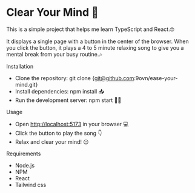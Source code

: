 # Clear Your Mind 🧘

This is a simple project that helps me learn TypeScript and React.🤓

It displays a single page with a button in the center of the browser. When you click the button, it plays a 4 to 5 minute relaxing song to give you a mental break from your busy routine.🎶

Installation

- Clone the repository: git clone {git@github.com:9ovn/ease-your-mind.git}
- Install dependencies: npm install 📥
- Run the development server: npm start 👩‍💻

Usage

- Open <http://localhost:5173> in your browser 💻
- Click the button to play the song 👇
- Relax and clear your mind! 😌

Requirements

- Node.js
- NPM
- React
- Tailwind css
